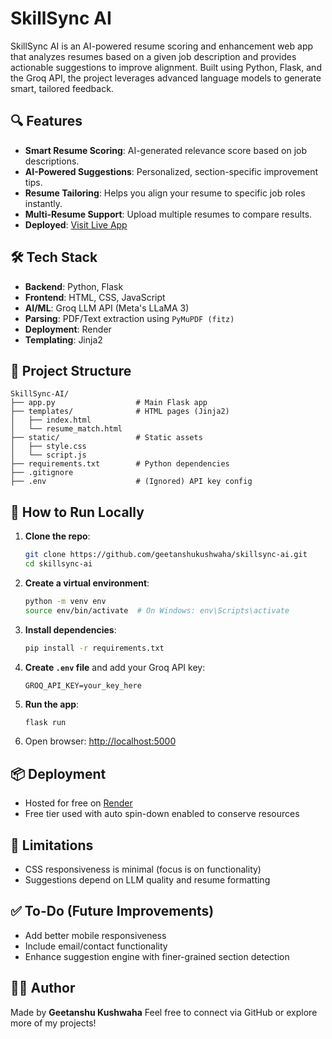 # SkillSync AI

SkillSync AI is an AI-powered resume scoring and enhancement web app that analyzes resumes based on a given job description and provides actionable suggestions to improve alignment. Built using Python, Flask, and the Groq API, the project leverages advanced language models to generate smart, tailored feedback.

## 🔍 Features

* **Smart Resume Scoring**: AI-generated relevance score based on job descriptions.
* **AI-Powered Suggestions**: Personalized, section-specific improvement tips.
* **Resume Tailoring**: Helps you align your resume to specific job roles instantly.
* **Multi-Resume Support**: Upload multiple resumes to compare results.
* **Deployed**: [Visit Live App](https://skillsync-ai-5bcg.onrender.com/)

## 🛠️ Tech Stack

* **Backend**: Python, Flask
* **Frontend**: HTML, CSS, JavaScript
* **AI/ML**: Groq LLM API (Meta's LLaMA 3)
* **Parsing**: PDF/Text extraction using `PyMuPDF (fitz)`
* **Deployment**: Render
* **Templating**: Jinja2

## 📁 Project Structure

```
SkillSync-AI/
├── app.py                  # Main Flask app
├── templates/              # HTML pages (Jinja2)
│   ├── index.html
│   └── resume_match.html
├── static/                 # Static assets
│   ├── style.css
│   └── script.js
├── requirements.txt        # Python dependencies
├── .gitignore
├── .env                    # (Ignored) API key config
```

## 🚀 How to Run Locally

1. **Clone the repo**:

   ```bash
   git clone https://github.com/geetanshukushwaha/skillsync-ai.git
   cd skillsync-ai
   ```

2. **Create a virtual environment**:

   ```bash
   python -m venv env
   source env/bin/activate  # On Windows: env\Scripts\activate
   ```

3. **Install dependencies**:

   ```bash
   pip install -r requirements.txt
   ```

4. **Create `.env` file** and add your Groq API key:

   ```
   GROQ_API_KEY=your_key_here
   ```

5. **Run the app**:

   ```bash
   flask run
   ```

6. Open browser: [http://localhost:5000](http://localhost:5000)

## 📦 Deployment

* Hosted for free on [Render](https://render.com/)
* Free tier used with auto spin-down enabled to conserve resources

## 📌 Limitations

* CSS responsiveness is minimal (focus is on functionality)
* Suggestions depend on LLM quality and resume formatting

## ✅ To-Do (Future Improvements)

* Add better mobile responsiveness
* Include email/contact functionality
* Enhance suggestion engine with finer-grained section detection

## 👨‍💻 Author

Made by **Geetanshu Kushwaha**
Feel free to connect via GitHub or explore more of my projects!

